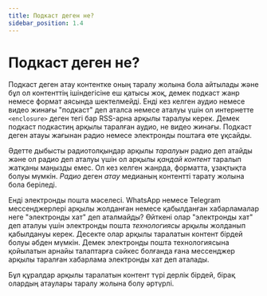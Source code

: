 ```yaml
---
title: Подкаст деген не?
sidebar_position: 1.4
---
```


# Подкаст деген не?

Подкаст деген атау контентке оның таралу жолына бола айтылады және бұл ол контенттің ішіндегісіне еш қатысы жоқ, демек подкаст жанр немесе формат аясында шектелмейді. Енді кез келген аудио немесе видео жинағы "подкаст" деп аталса немесе аталуы үшін ол интернетте `<enclosure>` деген тегі бар RSS-арна арқылы таралуы керек. Демек подкаст подкастиң арқылы таралған аудио, не видео жинағы. Подкаст деген атауы жағынан радио немесе электронды поштаға өте ұқсайды.

Әдетте дыбысты радиотолқындар арқылы _таралуын_ радио деп атайды және ол радио деп аталуы үшін ол арқылы _қандай контент_ таралып жатқаны маңызды емес. Ол кез келген жанрда, форматта, ұзақтықта болуы мүмкін. _Радио_ деген _атау_ медианың контентті тарату жолына бола беріледі.

Енді электронды пошта мәселесі. WhatsApp немесе Telegram мессенджерлері арқылы жолданған немесе қабылданған хабарламалар неге "электронды хат" деп аталмайды? Өйткені олар "электронды хат" деп аталуы үшін электронды пошта _технологиясы_ арқылы жолданып қабылдануы керек. Десекте олар арқылы таралатын контент бірдей болуы әбден мүмкін. Демек электронды пошта технологиясына қойылатын арнайы талаптарға сәйкес болғанда ғана мессенджер арқылы таралған хабарлама электронды хат деп аталады.

Бұл құралдар арқылы таралатын контент түрі дерлік бірдей, бірақ олардың атаулары таралу жолына болу әртүрлі.
